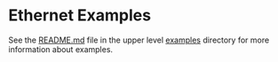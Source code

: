 # Ethernet Examples

See the [README.md](../README.md) file in the upper level [examples](../) directory for more information about examples.
